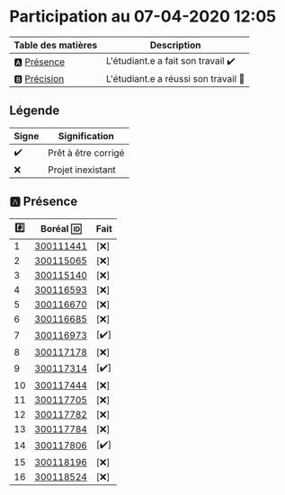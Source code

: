 # Participation au 07-04-2020 12:05


| Table des matières            | Description                                             |
|-------------------------------|---------------------------------------------------------|
| :a: [Présence](#a-présence)   | L'étudiant.e a fait son travail    :heavy_check_mark:   |
| :b: [Précision](#b-précision) | L'étudiant.e a réussi son travail  :tada:               |

## Légende

| Signe              | Signification                 |
|--------------------|-------------------------------|
| :heavy_check_mark: | Prêt à être corrigé           |
| :x:                | Projet inexistant             |

## :a: Présence

|:hash:| Boréal :id:                | Fait               |
|------|----------------------------|--------------------|
| 1 | [300111441](../300111441/b300111441.py) | [:x:] |
| 2 | [300115065](../300115065/b300115065.py) | [:x:] |
| 3 | [300115140](../300115140/b300115140.py) | [:x:] |
| 4 | [300116593](../300116593/b300116593.py) | [:x:] |
| 5 | [300116670](../300116670/b300116670.py) | [:x:] |
| 6 | [300116685](../300116685/b300116685.py) | [:x:] |
| 7 | [300116973](../300116973/b300116973.py) | [:heavy_check_mark:] |
| 8 | [300117178](../300117178/b300117178.py) | [:x:] |
| 9 | [300117314](../300117314/b300117314.py) | [:heavy_check_mark:] |
| 10 | [300117444](../300117444/b300117444.py) | [:x:] |
| 11 | [300117705](../300117705/b300117705.py) | [:x:] |
| 12 | [300117782](../300117782/b300117782.py) | [:x:] |
| 13 | [300117784](../300117784/b300117784.py) | [:x:] |
| 14 | [300117806](../300117806/b300117806.py) | [:heavy_check_mark:] |
| 15 | [300118196](../300118196/b300118196.py) | [:x:] |
| 16 | [300118524](../300118524/b300118524.py) | [:x:] |
